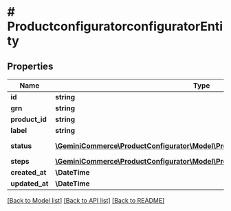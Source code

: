 # # ProductconfiguratorconfiguratorEntity


## Properties


Name | Type | Description | Notes
------------ | ------------- | ------------- | -------------
**id**| **string** |   | [optional]
**grn**| **string** |   | [optional]
**product_id**| **string** |   | [optional]
**label**| **string** |   | [optional]
**status**| [**\GeminiCommerce\ProductConfigurator\Model\ProductconfiguratorconfiguratorStatus**](ProductconfiguratorconfiguratorStatus.md) |  for more information please, see Model/ProductconfiguratorconfiguratorStatus.php  | [optional]
**steps**| [**\GeminiCommerce\ProductConfigurator\Model\ProductconfiguratorstepEntity[]**](ProductconfiguratorstepEntity.md) |   | [optional]
**created_at**| **\DateTime** |   | [optional]
**updated_at**| **\DateTime** |   | [optional]


[[Back to Model list]](../../README.md#models) [[Back to API list]](../../README.md#endpoints) [[Back to README]](../../README.md)